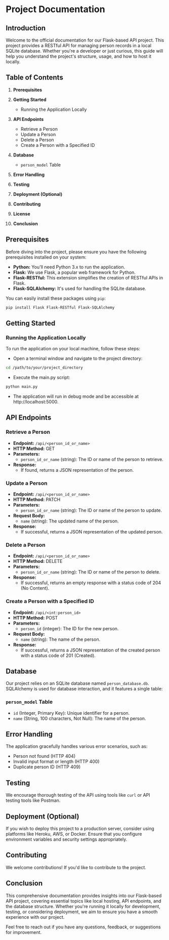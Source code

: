 
# Project Documentation

## Introduction

Welcome to the official documentation for our Flask-based API project. This project provides a RESTful API for managing person records in a local SQLite database. Whether you're a developer or just curious, this guide will help you understand the project's structure, usage, and how to host it locally.

## Table of Contents

1. **Prerequisites**

2. **Getting Started**
   - Running the Application Locally
3. **API Endpoints**
   - Retrieve a Person
   - Update a Person
   - Delete a Person
   - Create a Person with a Specified ID
4. **Database**
   - `person_model` Table
5. **Error Handling**
6. **Testing**
7. **Deployment (Optional)**
8. **Contributing**
9. **License**
10. **Conclusion**

## Prerequisites

Before diving into the project, please ensure you have the following prerequisites installed on your system:

- **Python:** You'll need Python 3.x to run the application.
- **Flask:** We use Flask, a popular web framework for Python.
- **Flask-RESTful:** This extension simplifies the creation of RESTful APIs in Flask.
- **Flask-SQLAlchemy:** It's used for handling the SQLite database.

You can easily install these packages using `pip`:

```bash
pip install Flask Flask-RESTful Flask-SQLAlchemy
```
## Getting Started
### Running the Application Locally
To run the application on your local machine, follow these steps:

* Open a terminal window and navigate to the project directory:

```bash
cd /path/to/your/project_directory
```
* Execute the main.py script:

```bash
python main.py
```
* The application will run in debug mode and be accessible at http://localhost:5000.

## API Endpoints

### Retrieve a Person

- **Endpoint:** `/api/<person_id_or_name>`
- **HTTP Method:** GET
- **Parameters:**
  - `person_id_or_name` (string): The ID or name of the person to retrieve.
- **Response:**
  - If found, returns a JSON representation of the person.

### Update a Person

- **Endpoint:** `/api/<person_id_or_name>`
- **HTTP Method:** PATCH
- **Parameters:**
  - `person_id_or_name` (string): The ID or name of the person to update.
- **Request Body:**
  - `name` (string): The updated name of the person.
- **Response:**
  - If successful, returns a JSON representation of the updated person.

### Delete a Person

- **Endpoint:** `/api/<person_id_or_name>`
- **HTTP Method:** DELETE
- **Parameters:**
  - `person_id_or_name` (string): The ID or name of the person to delete.
- **Response:**
  - If successful, returns an empty response with a status code of 204 (No Content).

### Create a Person with a Specified ID

- **Endpoint:** `/api/<int:person_id>`
- **HTTP Method:** POST
- **Parameters:**
  - `person_id` (integer): The ID for the new person.
- **Request Body:**
  - `name` (string): The name of the person.
- **Response:**
  - If successful, returns a JSON representation of the created person with a status code of 201 (Created).

## Database

Our project relies on an SQLite database named `person_database.db`. SQLAlchemy is used for database interaction, and it features a single table:

### `person_model` Table

- `id` (Integer, Primary Key): Unique identifier for a person.
- `name` (String, 100 characters, Not Null): The name of the person.

## Error Handling

The application gracefully handles various error scenarios, such as:

- Person not found (HTTP 404)
- Invalid input format or length (HTTP 400)
- Duplicate person ID (HTTP 409)

## Testing

We encourage thorough testing of the API using tools like `curl` or API testing tools like Postman.

## Deployment (Optional)

If you wish to deploy this project to a production server, consider using platforms like Heroku, AWS, or Docker. Ensure that you configure environment variables and security settings appropriately.

## Contributing

We welcome contributions! If you'd like to contribute to the project.


## Conclusion

This comprehensive documentation provides insights into our Flask-based API project, covering essential topics like local hosting, API endpoints, and the database structure. Whether you're running it locally for development, testing, or considering deployment, we aim to ensure you have a smooth experience with our project.

Feel free to reach out if you have any questions, feedback, or suggestions for improvement.





